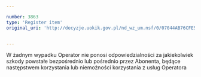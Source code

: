 ```yaml
---

number: 3863
type: 'Register item'
original_uri: 'http://decyzje.uokik.gov.pl/nd_wz_um.nsf/0/07044AB76CFE5A9DC1257AA200276DE5?OpenDocument'


---
```


W żadnym wypadku Operator nie ponosi odpowiedzialności za jakiekolwiek szkody powstałe bezpośrednio lub pośrednio przez Abonenta, będące następstwem korzystania lub niemożności korzystania z usług Operatora
